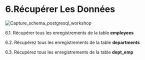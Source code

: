 # 6.Récupérer Les Données

![Capture_schema_postgresql_workshop](https://user-images.githubusercontent.com/73080397/212012695-c77b9361-fc08-48bc-8766-65a50367eab0.PNG)


6.1. Récupérer tous les enregistrements de la table **employees**

6.2. Récupérez tous les enregistrements de la table **departments**

6.3. Récupérez tous les enregistrements de la table **dept_emp**
